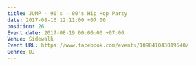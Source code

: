 ```yaml
---
title: JUMP - 90's - 00's Hip Hop Party
date: 2017-08-16 12:11:00 +07:00
position: 26
Event date: 2017-08-19 00:00:00 +07:00
Venue: Sidewalk
Event URL: https://www.facebook.com/events/109841043019540/
Genre: DJ
---
```


